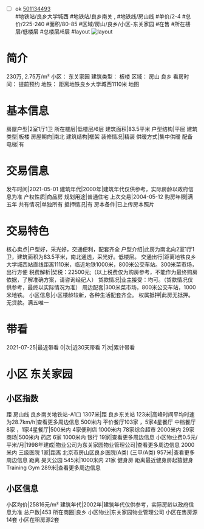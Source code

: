 - [ ] ok [501134493](https://bj.5i5j.com/ershoufang/501134493.html)  
 #地铁站/良乡大学城西 #地铁站/良乡南关 ,  #地铁线/房山线
#单价/2-4 #总价/225-240 #面积/80-85   #区域/房山/良乡/小区-东关家园 #在售 #所在楼层/低楼层 #总楼层/6层 #layout 
![layout](http://image2a.5i5j.com/bdir/layout/21275.jpg_P5.jpg) 
# 简介 
 230万,  2.75万/m² 
小区： 东关家园
建筑类型： 板楼
区域： 房山 良乡
看房时间： 提前预约
地铁： 距离地铁良乡大学城西1110米 地图
# 基本信息 
 房屋户型|2室1厅1卫
所在楼层|低楼层/6层
建筑面积|83.5平米
户型结构|平层
建筑类型|板楼
房屋朝向|南北
建筑结构|框架
装修情况|精装
供暖方式|集中供暖
配备电梯|有
# 交易信息 
 发布时间|2021-05-01
建筑年代|2000年|建筑年代仅供参考，实际房龄以政府信息为准
产权性质|商品房
规划用途|普通住宅
上次交易|2004-05-12
购房年限|满五年
共有情况|单独所有
抵押情况|有
房本备件|已上传房本照片
# 交易特色 
 核心卖点|户型好，采光好，交通便利，配套齐全
户型介绍|此房为南北向2室1厅1卫，建筑面积为83.5平米，南北通透，采光好。低楼层。
交通出行|距离地铁良乡大学城西站直线距离1110米，临近地铁1000米，800米公交车站。300米菜市场，出行方便
税费解析|契税：22500元;（以上税费仅为购房参考，不能作为最终购房依据，了解准确方案，请咨询经纪人）
贷款情况|业主接受：均可。（贷款情况仅供参考，最终以实际情况为准）
周边配套|300米菜市场，800米公交车站，1000米地铁。
小区信息|小区楼龄较新，各种生活配套齐全。
权属抵押|此房无抵押。无贷款。满五唯一
# 带看 
 2021-07-25|最近带看	 0|次|近30天带看	 7|次|累计带看
# 小区 东关家园
## 小区指数 
 距 房山线 良乡南关地铁站-A1口 1307米|距 良乡东关站 123米|高峰时间平均时速为28.7km/h|查看更多周边信息
500米内 平价餐厅103家 ，5家4星餐厅
中档餐厅8家 ，1家4星餐厅|500米内 4家便利店
1000米内 78家综合超市
2000米内 29家商场|500米内 药店 6家
1000米内 银行 19家|查看更多周边信息
小区物业费0.5元/平米/月|1998年建成|物业公司为东关家园物业管理公司|查看更多周边信息
2000米内 三级医院 1家|距离 北京市房山区良乡医院(A类) (三甲/A类) 957米|查看更多周边信息
距离 昊天公园 545米|1000米内 21家 健身房
距离最近健身房起猿健身Training Gym 289米|查看更多周边信息
## 小区信息 
 小区均价|25816元/m²
建筑年代|2002年|建筑年代仅供参考，实际房龄以政府信息为准
总户数|453
所在商圈|良乡
小区物业|东关家园物业管理公司
小区在售房源14套
小区在租房源2套
